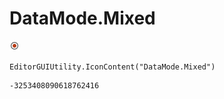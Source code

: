 # DataMode.Mixed
![](/img/DataMode.Mixed.png)

``` CSharp
EditorGUIUtility.IconContent("DataMode.Mixed")
```
```
-3253408090618762416
```
